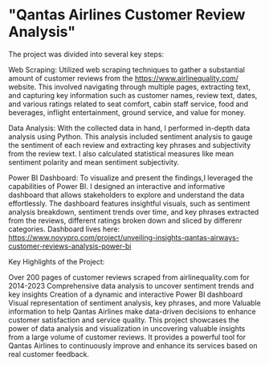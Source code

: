 # "Qantas Airlines Customer Review Analysis"


The project was divided into several key steps:

Web Scraping: Utilized web scraping techniques to gather a substantial amount of customer reviews from the https://www.airlinequality.com/ website. This involved navigating through multiple pages, extracting text, and capturing key information such as customer names, review text, dates, and various ratings related to seat comfort, cabin staff service, food and beverages, inflight entertainment, ground service, and value for money.

Data Analysis: With the collected data in hand, I performed in-depth data analysis using Python. This analysis included sentiment analysis to gauge the sentiment of each review and extracting key phrases and subjectivity from the review text. I also calculated statistical measures like mean sentiment polarity and mean sentiment subjectivity.

Power BI Dashboard: To visualize and present the findings,I leveraged the capabilities of Power BI. I designed an interactive and informative dashboard that allows stakeholders to explore and understand the data effortlessly. The dashboard features insightful visuals, such as sentiment analysis breakdown, sentiment trends over time, and key phrases extracted from the reviews, different ratings broken down and sliced by differenr categories.
Dashboard lives here: https://www.novypro.com/project/unveiling-insights-qantas-airways-customer-reviews-analysis-power-bi

Key Highlights of the Project:

Over 200 pages of customer reviews scraped from airlinequality.com for 2014-2023
Comprehensive data analysis to uncover sentiment trends and key insights
Creation of a dynamic and interactive Power BI dashboard
Visual representation of sentiment analysis, key phrases, and more
Valuable information to help Qantas Airlines make data-driven decisions to enhance customer satisfaction and service quality.
This project showcases the power of data analysis and visualization in uncovering valuable insights from a large volume of customer reviews. It provides a powerful tool for Qantas Airlines to continuously improve and enhance its services based on real customer feedback.
